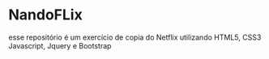 # NandoFLix
esse repositório é um exercício de copia do Netflix utilizando HTML5, CSS3 Javascript, Jquery e Bootstrap
